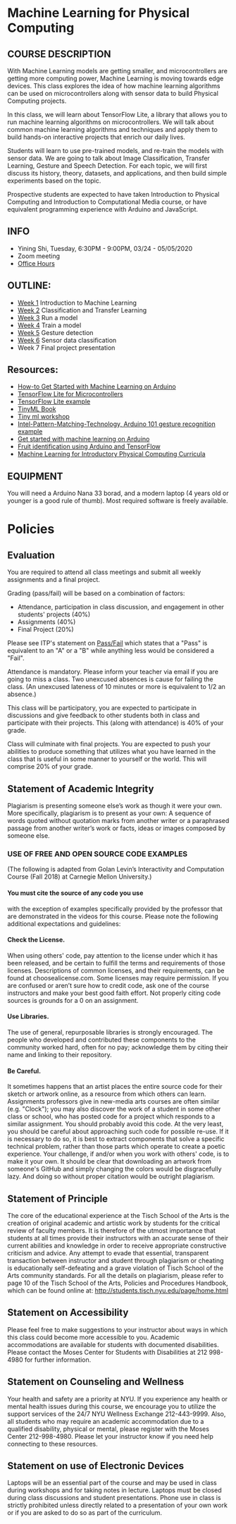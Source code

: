 # Machine Learning for Physical Computing

## COURSE DESCRIPTION

With Machine Learning models are getting smaller, and microcontrollers are getting more computing power, Machine Learning is moving towards edge devices. This class explores the idea of how machine learning algorithms can be used on microcontrollers along with sensor data to build Physical Computing projects.

In this class, we will learn about TensorFlow Lite, a library that allows you to run machine learning algorithms on microcontrollers. We will talk about common machine learning algorithms and techniques and apply them to build hands-on interactive projects that enrich our daily lives.

Students will learn to use pre-trained models, and re-train the models with sensor data. We are going to talk about Image Classification, Transfer Learning, Gesture and Speech Detection. For each topic, we will first discuss its history, theory, datasets, and applications, and then build simple experiments based on the topic.

Prospective students are expected to have taken Introduction to Physical Computing and Introduction to Computational Media course, or have equivalent programming experience with Arduino and JavaScript.

## INFO
- Yining Shi, Tuesday, 6:30PM - 9:00PM, 03/24 - 05/05/2020
- Zoom meeting
- [Office Hours](https://calendar.google.com/calendar/selfsched?sstoken=UUVtNWtYeW9BX3ZhfGRlZmF1bHR8NDIzN2VhZmY5OTQ4MTM2NTRmY2Q4ODQyY2Q3NDZmM2I)

## OUTLINE:
- [Week 1](/Intro) Introduction to Machine Learning
- [Week 2](/Classification) Classification and Transfer Learning
- [Week 3](/RunAModel) Run a model
- [Week 4](/TrainAModel) Train a model
- [Week 5](/GestureDetection) Gesture detection
- [Week 6](/SensorDataClassification) Sensor data classification
- Week 7 Final project presentation

## Resources:
- [How-to Get Started with Machine Learning on Arduino](https://medium.com/tensorflow/how-to-get-started-with-machine-learning-on-arduino-7daf95b4157)
- [TensorFlow Lite for Microcontrollers](https://www.tensorflow.org/lite/microcontrollers/overview)
- [TensorFlow Lite example](https://www.tensorflow.org/lite/examples)
- [TinyML Book](https://www.oreilly.com/library/view/tinyml/9781492052036/)
- [Tiny ml workshop](https://github.com/sandeepmistry/aimldevfest-workshop-2019)
- [Intel-Pattern-Matching-Technology, Arduino 101 gesture recognition example](https://github.com/intel/Intel-Pattern-Matching-Technology)
- [Get started with machine learning on Arduino](https://blog.arduino.cc/2019/10/15/get-started-with-machine-learning-on-arduino)
- [Fruit identification using Arduino and TensorFlow](https://blog.arduino.cc/2019/11/07/fruit-identification-using-arduino-and-tensorflow)
- [Machine Learning for Introductory Physical Computing Curricula](http://alimomeni.net/wordpress/wp-content/uploads/2016/01/CHI-2016-ML-for-Phys-Comp.pdf)


## EQUIPMENT
You will need a Arduino Nana 33 borad, and a modern laptop (4 years old or younger is a good rule of thumb). Most required software is freely available.

# Policies

## Evaluation

You are required to attend all class meetings and submit all weekly assignments and a final project.

Grading (pass/fail) will be based on a combination of factors:

- Attendance, participation in class discussion, and engagement in other students' projects (40%)
- Assignments (40%)
- Final Project (20%)

Please see ITP's statement on [Pass/Fail](http://help.itp.nyu.edu/academic-policies/pass-fail) which states that a "Pass" is equivalent to an "A" or a "B" while anything less would be considered a "Fail".

Attendance is mandatory. Please inform your teacher via email if you are going to miss a class. Two unexcused absences is cause for failing the class. (An unexcused lateness of 10 minutes or more is equivalent to 1/2 an absence.)

This class will be participatory, you are expected to participate in discussions and give feedback to other students both in class and participate with their projects. This (along with attendance) is 40% of your grade.

Class will culminate with final projects. You are expected to push your abilities to produce something that utilizes what you have learned in the class that is useful in some manner to yourself or the world. This will comprise 20% of your grade.

## Statement of Academic Integrity

Plagiarism is presenting someone else’s work as though it were your own. More specifically, plagiarism is to present as your own: A sequence of words quoted without quotation marks from another writer or a paraphrased passage from another writer’s work or facts, ideas or images composed by someone else.

### USE OF FREE AND OPEN SOURCE CODE EXAMPLES
(The following is adapted from Golan Levin’s Interactivity and Computation Course (Fall 2018) at Carnegie Mellon University.)

#### You must cite the source of any code you use
with the exception of examples specifically provided by the professor that are demonstrated in the videos for this course. Please note the following additional expectations and guidelines:

#### Check the License.
When using others' code, pay attention to the license under which it has been released, and be certain to fulfill the terms and requirements of those licenses. Descriptions of common licenses, and their requirements, can be found at choosealicense.com. Some licenses may require permission. If you are confused or aren’t sure how to credit code, ask one of the course instructors and make your best good faith effort. Not properly citing code sources is grounds for a 0 on an assignment.

#### Use Libraries.
The use of general, repurposable libraries is strongly encouraged. The people who developed and contributed these components to the community worked hard, often for no pay; acknowledge them by citing their name and linking to their repository.

#### Be Careful.
It sometimes happens that an artist places the entire source code for their sketch or artwork online, as a resource from which others can learn. Assignments professors give in new-media arts courses are often similar (e.g. "Clock"); you may also discover the work of a student in some other class or school, who has posted code for a project which responds to a similar assignment. You should probably avoid this code. At the very least, you should be careful about approaching such code for possible re-use. If it is necessary to do so, it is best to extract components that solve a specific technical problem, rather than those parts which operate to create a poetic experience. Your challenge, if and/or when you work with others' code, is to make it your own. It should be clear that downloading an artwork from someone's GitHub and simply changing the colors would be disgracefully lazy. And doing so without proper citation would be outright plagiarism.

## Statement of Principle

The core of the educational experience at the Tisch School of the Arts is the creation of original academic and artistic work by students for the critical review of faculty members. It is therefore of the utmost importance that students at all times provide their instructors with an accurate sense of their current abilities and knowledge in order to receive appropriate constructive criticism and advice. Any attempt to evade that essential, transparent transaction between instructor and student through plagiarism or cheating is educationally self-defeating and a grave violation of Tisch School of the Arts community standards. For all the details on plagiarism, please refer to page 10 of the Tisch School of the Arts, Policies and Procedures Handbook, which can be found online at: http://students.tisch.nyu.edu/page/home.html

## Statement on Accessibility

Please feel free to make suggestions to your instructor about ways in which this class could become more accessible to you. Academic accommodations are available for students with documented disabilities. Please contact the Moses Center for Students with Disabilities at 212 998-4980 for further information.

## Statement on Counseling and Wellness

Your health and safety are a priority at NYU. If you experience any health or mental health issues during this course, we encourage you to utilize the support services of the 24/7 NYU Wellness Exchange 212-443-9999. Also, all students who may require an academic accommodation due to a qualified disability, physical or mental, please register with the Moses Center 212-998-4980. Please let your instructor know if you need help connecting to these resources.

## Statement on use of Electronic Devices

Laptops will be an essential part of the course and may be used in class during workshops and for taking notes in lecture. Laptops must be closed during class discussions and student presentations. Phone use in class is strictly prohibited unless directly related to a presentation of your own work or if you are asked to do so as part of the curriculum.

